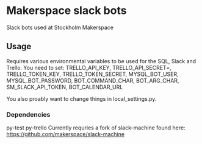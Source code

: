 # Makerspace slack bots

Slack bots used at Stockholm Makerspace

## Usage

Requires various environmental variables to be used for the SQL, Slack and Trello. You need to set:
TRELLO_API_KEY, TRELLO_API_SECRET=, TRELLO_TOKEN_KEY, TRELLO_TOKEN_SECRET, MYSQL_BOT_USER, MYSQL_BOT_PASSWORD, BOT_COMMAND_CHAR, BOT_ARG_CHAR, SM_SLACK_API_TOKEN, BOT_CALENDAR_URL

You also proably want to change things in local_settings.py.

### Dependencies

py-test
py-trello
Currently requries a fork of slack-machine found here: https://github.com/makerspace/slack-machine

